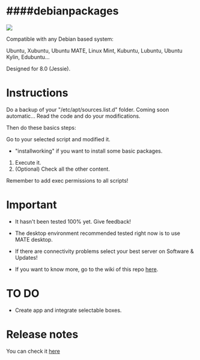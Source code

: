 ####debianpackages
=============================================

![](http://static2.linuxadictos.com/wp-content/uploads/logo-debian.jpg)

Compatible with any Debian based system:

Ubuntu, Xubuntu, Ubuntu MATE, Linux Mint, Kubuntu, Lubuntu, Ubuntu Kylin, Edubuntu...

Designed for 8.0 (Jessie).

Instructions
=============================================
Do a backup of your "/etc/apt/sources.list.d" folder. Coming soon automatic...
Read the code and do your modifications.

Then do these basics steps:

Go to your selected script and modified it.

* "installworking" if you want to install some basic packages.
1. Execute it.
1. (Optional) Check all the other content.

Remember to add exec permissions to all scripts!

Important
=============================================
* It hasn't been tested 100% yet. Give feedback!
* The desktop environment recommended tested right now is to use MATE desktop.

* If there are connectivity problems select your best server on Software & Updates!
* If you want to know more, go to the wiki of this repo [here](https://github.com/tonigellida/ubuntupackages/wiki).

TO DO
=============================================
* Create app and integrate selectable boxes.

Release notes
=============================================
You can check it [here](https://github.com/adgellida/debianpackages/releases)

